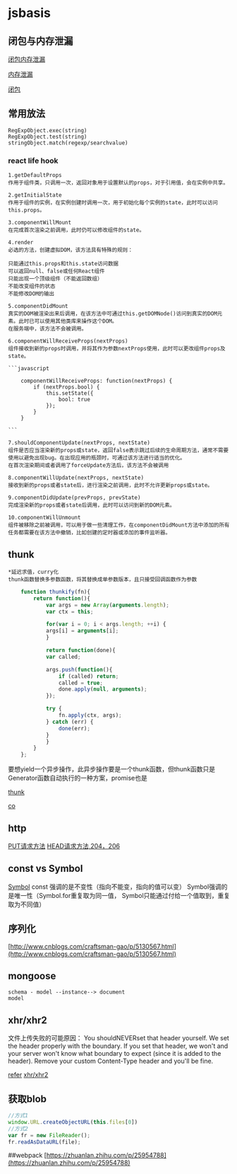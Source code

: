 # jsbasis

## 闭包与内存泄漏

[闭包内存泄漏](http://www.ruanyifeng.com/blog/2017/04/memory-leak.html?utm_source=tuicool&utm_medium=referral)

[内存泄漏](http://www.cnblogs.com/chuaWeb/p/5196330.html) 

[闭包](http://www.jb51.net/article/83524.htm)

## 常用放法
    RegExpObject.exec(string)
    RegExpObject.test(string)
    stringObject.match(regexp/searchvalue)

### react life hook

    1.getDefaultProps
    作用于组件类，只调用一次，返回对象用于设置默认的props，对于引用值，会在实例中共享。

    2.getInitialState
    作用于组件的实例，在实例创建时调用一次，用于初始化每个实例的state，此时可以访问this.props。

    3.componentWillMount
    在完成首次渲染之前调用，此时仍可以修改组件的state。

    4.render
    必选的方法，创建虚拟DOM，该方法具有特殊的规则：

    只能通过this.props和this.state访问数据
    可以返回null、false或任何React组件
    只能出现一个顶级组件（不能返回数组）
    不能改变组件的状态
    不能修改DOM的输出

    5.componentDidMount
    真实的DOM被渲染出来后调用，在该方法中可通过this.getDOMNode()访问到真实的DOM元素。此时已可以使用其他类库来操作这个DOM。
    在服务端中，该方法不会被调用。

    6.componentWillReceiveProps(nextProps)
    组件接收到新的props时调用，并将其作为参数nextProps使用，此时可以更改组件props及state。

    ```javascript

        componentWillReceiveProps: function(nextProps) {
            if (nextProps.bool) {
                this.setState({
                    bool: true
                });
            }
        }

    ```

    7.shouldComponentUpdate(nextProps, nextState)
    组件是否应当渲染新的props或state，返回false表示跳过后续的生命周期方法，通常不需要使用以避免出现bug。在出现应用的瓶颈时，可通过该方法进行适当的优化。
    在首次渲染期间或者调用了forceUpdate方法后，该方法不会被调用

    8.componentWillUpdate(nextProps, nextState)
    接收到新的props或者state后，进行渲染之前调用，此时不允许更新props或state。

    9.componentDidUpdate(prevProps, prevState)
    完成渲染新的props或者state后调用，此时可以访问到新的DOM元素。

    10.componentWillUnmount
    组件被移除之前被调用，可以用于做一些清理工作，在componentDidMount方法中添加的所有任务都需要在该方法中撤销，比如创建的定时器或添加的事件监听器。


## thunk

    *延迟求值，curry化
    thunk函数替换多参数函数，将其替换成单参数版本，且只接受回调函数作为参数

```javascript
    function thunkify(fn){
        return function(){
            var args = new Array(arguments.length);
            var ctx = this;

            for(var i = 0; i < args.length; ++i) {
            args[i] = arguments[i];
            }

            return function(done){
            var called;

            args.push(function(){
                if (called) return;
                called = true;
                done.apply(null, arguments);
            });

            try {
                fn.apply(ctx, args);
            } catch (err) {
                done(err);
            }
            }
        }
    };
```

要想yield一个异步操作，此异步操作要是一个thunk函数，但thunk函数只是Generator函数自动执行的一种方案，promise也是

[thunk](http://www.ruanyifeng.com/blog/2015/05/thunk.html)

[co](http://www.ruanyifeng.com/blog/2015/05/co.html)


## http
[PUT请求方法](http://www.jianshu.com/p/5d8fdf0dd149)
[HEAD请求方法,204，206](http://blog.163.com/wang_hai_fei/blog/static/30902031201333115425644/)


## const vs Symbol
[Symbol](http://cnodejs.org/topic/56d1aee8a3e318b766ffb9bc)
const 强调的是不变性（指向不能变，指向的值可以变）
Symbol强调的是唯一性（Symbol.for重复取为同一值， Symbol只能通过付给一个值取到，重复取为不同值）


## 序列化
[http://www.cnblogs.com/craftsman-gao/p/5130567.html](http://www.cnblogs.com/craftsman-gao/p/5130567.html)

## mongoose
    schema - model --instance--> document
    model


## xhr/xhr2

文件上传失败的可能原因：
You shouldNEVERset that header yourself. We set the header properly with the boundary. If you set that header, we won't and your server won't know what boundary to expect (since it is added to the header). Remove your custom Content-Type header and you'll be fine.

[refer](http://stackoverflow.com/questions/17415084/multipart-data-post-using-Python-requests-no-multipart-boundary-was-found)
[xhr/xhr2](http://www.ruanyifeng.com/blog/2012/09/xmlhttprequest_level_2.html)


## 获取blob

```javascript
//方式1
window.URL.createObjectURL(this.files[0])
//方式2
var fr = new FileReader();
fr.readAsDataURL(file);

```
##webpack
[https://zhuanlan.zhihu.com/p/25954788](https://zhuanlan.zhihu.com/p/25954788)
